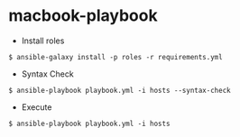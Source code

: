 # macbook-playbook

- Install roles
```
$ ansible-galaxy install -p roles -r requirements.yml
```

- Syntax Check
```
$ ansible-playbook playbook.yml -i hosts --syntax-check
```

- Execute
```
$ ansible-playbook playbook.yml -i hosts
```

